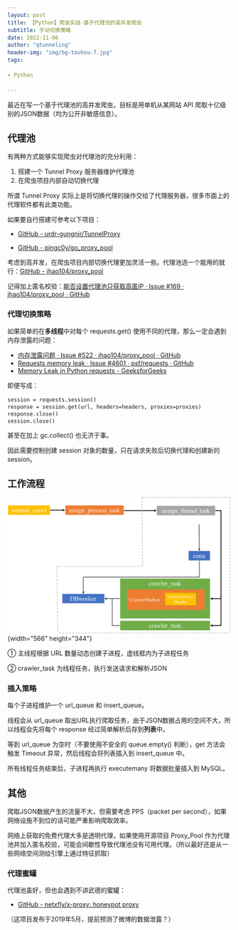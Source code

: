 ```yaml
---
layout: post
title: 【Python】爬虫实战-基于代理池的高并发爬虫
subtitle: 手动切换策略
date: 2022-11-06
author: "qtunneling"
header-img: "img/bg-touhou-7.jpg"
tags: 

- Python

---
```


最近在写一个基于代理池的高并发爬虫，目标是用单机从某网站 API
爬取十亿级别的JSON数据（均为公开非敏感信息）。

## 代理池

有两种方式能够实现爬虫对代理池的充分利用：

1. 搭建一个 Tunnel Proxy 服务器维护代理池
2. 在爬虫项目内部自动切换代理

所谓 Tunnel Proxy
实际上是将切换代理的操作交给了代理服务器，很多市面上的代理软件都有此类功能。

如果要自行搭建可参考以下项目：

- [GitHub -
  urdr-gungnir/TunnelProxy](https://github.com/urdr-gungnir/TunnelProxy)

- [GitHub -
  pingc0y/go_proxy_pool](https://github.com/pingc0y/go_proxy_pool)

考虑到高并发，在爬虫项目内部切换代理更加灵活一些。代理池选一个能用的就行：[GitHub -
jhao104/proxy_pool](https://github.com/jhao104/proxy_pool)

记得加上匿名校验：[能否设置代理池只获取高匿IP · Issue #169 ·
jhao104/proxy_pool ·
GitHub](https://github.com/jhao104/proxy_pool/issues/169)

### 代理切换策略

如果简单的在**多线程**中对每个 requests.get()
使用不同的代理，那么一定会遇到内存泄露的问题：

- [内存泄露问题 · Issue #522 · jhao104/proxy_pool ·
  GitHub](https://github.com/jhao104/proxy_pool/issues/522)
- [Requests memory leak · Issue #4601 · psf/requests ·
  GitHub](https://github.com/psf/requests/issues/4601#issuecomment-603326738)
- [Memory Leak in Python requests -
  GeeksforGeeks](https://www.geeksforgeeks.org/memory-leak-in-python-requests/)

即便写成：

    session = requests.session()
    response = session.get(url, headers=headers, proxies=proxies)
    response.close()
    session.close()

甚至在加上 gc.collect() 也无济于事。

因此需要控制创建 session 对象的数量，只在请求失败后切换代理和创建新的
session。

## 工作流程

![](/img/2022-11-06-Python-Web-Scraping-in-Action-High-Concurrency-Crawling-with-a-Proxy-Pool/1.png){width="566"
height="344"}

① 主线程根据 URL 数量动态创建子进程，虚线框内为子进程任务

② crawler_task 为线程任务，执行发送请求和解析JSON

### 插入策略

每个子进程维护一个 url_queue 和 insert_queue。

线程会从 url_queue
取出URL执行爬取任务，由于JSON数据占用的空间不大，所以线程会先将每个
response 经过简单解析后存到**列表**中。

等到 url_queue 为空时（不要使用不安全的 queue.empty() 判断），get
方法会触发 Timeout 异常，然后线程会将列表插入到 insert_queue 中。

所有线程任务结束后，子进程再执行 executemany 将数据批量插入到 MySQL。

## 其他

爬取JSON数据产生的流量不大，但需要考虑 PPS（packet per
second），如果网络设施不到位的话可能严重影响爬取效率。

网络上获取的免费代理大多是透明代理，如果使用开源项目 Proxy_Pool
作为代理池并加入匿名校验，可能会间歇性导致代理池没有可用代理。（所以最好还是从一些网络空间测绘引擎上通过特征抓取）

### 代理蜜罐

代理池虽好，但也会遇到不讲武德的蜜罐：

- [GitHub - netxfly/x-proxy: honeypot
  proxy](https://github.com/netxfly/x-proxy)

（这项目发布于2019年5月，提前预测了微博的数据泄露？）
